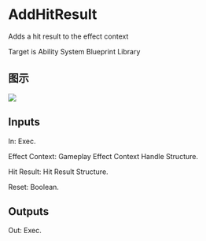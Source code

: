 # AddHitResult

Adds a hit result to the effect context

Target is Ability System Blueprint Library

## 图示

![]($-20221218-17303004.png)

## Inputs

In: Exec.

Effect Context: Gameplay Effect Context Handle Structure.

Hit Result: Hit Result Structure.

Reset: Boolean.  

## Outputs

Out: Exec.

